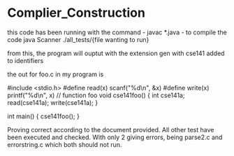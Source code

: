 # Complier_Construction


this code has been running with the command
    - javac *.java 
        - to compile the code
    java Scanner ./all_tests/{file wanting to run}

from this, the program will ouptut with the extension gen with cse141 added to identifiers 

the out for foo.c in my program is 

#include <stdio.h>
#define read(x) scanf("%d\n", &x)
#define write(x) printf("%d\n", x)
// function foo
void cse141foo() {
    int cse141a;
    read(cse141a);
    write(cse141a);
}

int main() {
    cse141foo();
}

Proving correct according to the document provided. All other test have been executed and checked. With only 2 giving errors, being parse2.c and errorstring.c which both should not run. 